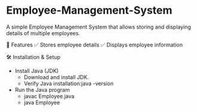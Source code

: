 # Employee-Management-System
A simple Employee Management System that allows storing and displaying details of multiple employees.

📌 Features
✅ Stores employee details
✅ Displays employee information

🛠 Installation & Setup
   - Install Java (JDK)
     * Download and install JDK.
     * Verify Java installation:java -version
   - Run the Java program
     * javac Employee.java
     * java Employee
